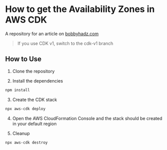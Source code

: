 # How to get the Availability Zones in AWS CDK

A repository for an article on
[bobbyhadz.com](https://bobbyhadz.com/blog/cdk-get-region-accountid)

> If you use CDK v1, switch to the cdk-v1 branch

## How to Use

1. Clone the repository

2. Install the dependencies

```bash
npm install
```

3. Create the CDK stack

```bash
npx aws-cdk deploy
```

4. Open the AWS CloudFormation Console and the stack should be created in your
   default region

5. Cleanup

```bash
npx aws-cdk destroy
```
